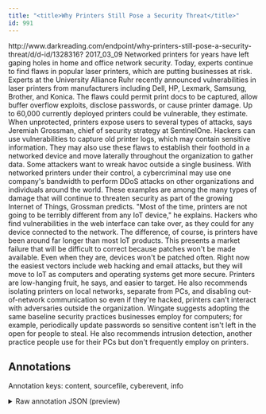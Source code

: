 ```yaml
---
title: "<title>Why Printers Still Pose a Security Threat</title>"
id: 991
---
```


<title>Why Printers Still Pose a Security Threat</title>
<source> http://www.darkreading.com/endpoint/why-printers-still-pose-a-security-threat/d/d-id/1328316? </source>
<date> 2017_03_09 </date>
<text>
Networked printers for years have left gaping holes in home and office network security.
Today, experts continue to find flaws in popular laser printers, which are putting businesses at risk.
Experts at the University Alliance Ruhr recently announced vulnerabilities in laser printers from manufacturers including Dell, HP, Lexmark, Samsung, Brother, and Konica.
The flaws could permit print docs to be captured, allow buffer overflow exploits, disclose passwords, or cause printer damage.
Up to 60,000 currently deployed printers could be vulnerable, they estimate.
When unprotected, printers expose users to several types of attacks, says Jeremiah Grossman, chief of security strategy at SentinelOne.
Hackers can use vulnerabilities to capture old printer logs, which may contain sensitive information.
They may also use these flaws to establish their foothold in a networked device and move laterally throughout the organization to gather data.
Some attackers want to wreak havoc outside a single business.
With networked printers under their control, a cybercriminal may use one company's bandwidth to perform DDoS attacks on other organizations and individuals around the world.
These examples are among the many types of damage that will continue to threaten security as part of the growing Internet of Things, Grossman predicts.
"Most of the time, printers are not going to be terribly different from any IoT device," he explains.
Hackers who find vulnerabilities in the web interface can take over, as they could for any device connected to the network.
The difference, of course, is printers have been around far longer than most IoT products.
This presents a market failure that will be difficult to correct because patches won't be made available.
Even when they are, devices won't be patched often.
Right now the easiest vectors include web hacking and email attacks, but they will move to IoT as computers and operating systems get more secure.
Printers are low-hanging fruit, he says, and easier to target.
He also recommends isolating printers on local networks, separate from PCs, and disabling out-of-network communication so even if they're hacked, printers can't interact with adversaries outside the organization.
Wingate suggests adopting the same baseline security practices businesses employ for computers; for example, periodically update passwords so sensitive content isn't left in the open for people to steal.
He also recommends intrusion detection, another practice people use for their PCs but don't frequently employ on printers.
</text>



## Annotations

Annotation keys: content, sourcefile, cyberevent, info

<details>
<summary>Raw annotation JSON (preview)</summary>

```json
{
  "content": "Networked printers for years have left gaping holes in home and office network security. Today, experts continue to find flaws in popular laser printers, which are putting businesses at risk. Experts at the University Alliance Ruhr recently announced vulnerabilities in laser printers from manufacturers including Dell, HP, Lexmark, Samsung, Brother, and Konica. The flaws could permit print docs to be captured, allow buffer overflow exploits, disclose passwords, or cause printer damage. Up to 60,000 currently deployed printers could be vulnerable, they estimate. When unprotected, printers expose users to several types of attacks, says Jeremiah Grossman, chief of security strategy at SentinelOne. Hackers can use vulnerabilities to capture old printer logs, which may contain sensitive information. They may also use these flaws to establish their foothold in a networked device and move laterally throughout the organization to gather data. Some attackers want to wreak havoc outside a single business. With networked printers under their control, a cybercriminal may use one company's bandwidth to perform DDoS attacks on other organizations and individuals around the world. These examples are among the many types of damage that will continue to threaten security as part of the growing Internet of Things, Grossman predicts. \"Most of the time, printers are not going to be terribly different from any IoT device,\" he explains. Hackers who find vulnerabilities in the web interface can take over, as they could for any device connected to the network. The difference, of course, is printers have been around far longer than most IoT products. This presents a market failure that will be difficult to correct because patches won't be made available. Even when they are, devices won't be patched often. Right now the easiest vectors include web hacking and email attacks, but they will move to IoT as computers and operating systems get more secure. Printers are low-hanging fruit, he says, and easier to target. He also recommends isolating printers on local networks, separate from PCs, and disabling out-of-network communication so even if they're hacked, printers can't interact with adversaries outside the organization. Wingate suggests adopting the same baseline security practices businesses employ for computers; for example, periodically update passwords so sensitive content isn't left in the open for people to steal. He also recommends intrusion detection, another practice people use for their PCs but don't frequently employ on printers.",
  "sourcefile": "991.txt",
  "cyberevent": {
    "hopper": [
      {
        "index": 0,
        "relation": "Same",
        "events": [
          {
            "index": "E1",
            "type": "Vulnerability-related",
            "realis": "Actual",
            "nugget": {
              "startOffset": 116,
              "index": "T1",
              "endOffset": 120,
              "text": "find"
            },
            "argument": [
              {
                "index": "T3",
                "text": "experts",
                "endOffset": 103,
                "role": {
                  "type": "Discoverer"
                },
                "startOffset": 96,
                "type": "Person"
              },
              {
                "index": "T4",
                "text": "Today",
                "endOffset": 94,
                "role": {
                  "type": "Time"
                },
                "startOffset": 89,
                "type": "Time"
              },
              {
                "index": "T2",
                "text": "flaws",
                "endOffset": 126,
                "role": {
                  "type": "Vulnerability"
                },
                "startOffset": 121,
                "type": "Vulnerability"
              },
              {
                "index": "T5",
                "text": "laser printers",
                "endOffset": 152,
 
```
</details>

